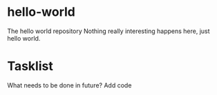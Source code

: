 # hello-world
The hello world repository
Nothing really interesting happens here, just hello world.

# Tasklist
What needs to be done in future?
Add code
